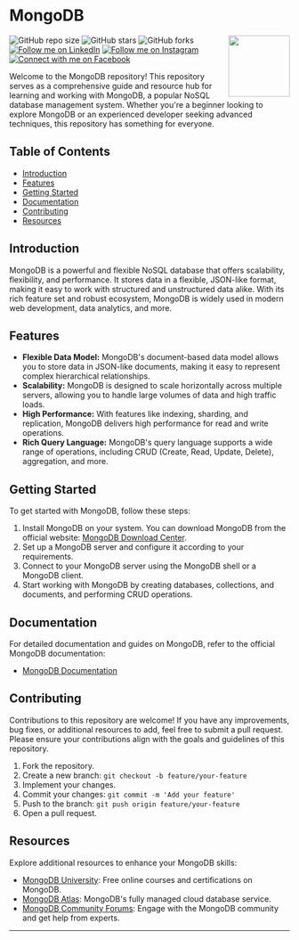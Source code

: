 # MongoDB 

<img src="https://i.ibb.co/kVn4DD0/pngwing-com.png" align="right" width="110" height="110" />


![GitHub repo size](https://img.shields.io/github/repo-size/rockyhaque/codeMama)
![GitHub stars](https://img.shields.io/github/stars/rockyhaque/codeMama?style=social)
![GitHub forks](https://img.shields.io/github/forks/rockyhaque/rockyhaque?style=social)
[![Follow me on LinkedIn](https://img.shields.io/badge/-LinkedIn-blue?style=flat-square&logo=linkedin&logoColor=white&link=https://www.linkedin.com/in/your-linkedin-handle/)](https://www.linkedin.com/in/your-linkedin-handle/)
[![Follow me on Instagram](https://img.shields.io/badge/-Instagram-E4405F?style=flat-square&logo=instagram&logoColor=white&link=https://www.instagram.com/rocky_haque.10/)](https://www.instagram.com/rocky_haque.10/)
[![Connect with me on Facebook](https://img.shields.io/badge/-Facebook-1877F2?style=flat-square&logo=facebook&logoColor=white&link=https://www.facebook.com/rockyhaquee/)](https://www.facebook.com/rockyhaquee/)

Welcome to the MongoDB repository! This repository serves as a comprehensive guide and resource hub for learning and working with MongoDB, a popular NoSQL database management system. Whether you're a beginner looking to explore MongoDB or an experienced developer seeking advanced techniques, this repository has something for everyone.

## Table of Contents

- [Introduction](#introduction)
- [Features](#features)
- [Getting Started](#getting-started)
- [Documentation](#documentation)
- [Contributing](#contributing)
- [Resources](#resources)

## Introduction

MongoDB is a powerful and flexible NoSQL database that offers scalability, flexibility, and performance. It stores data in a flexible, JSON-like format, making it easy to work with structured and unstructured data alike. With its rich feature set and robust ecosystem, MongoDB is widely used in modern web development, data analytics, and more.

## Features

- **Flexible Data Model:** MongoDB's document-based data model allows you to store data in JSON-like documents, making it easy to represent complex hierarchical relationships.
- **Scalability:** MongoDB is designed to scale horizontally across multiple servers, allowing you to handle large volumes of data and high traffic loads.
- **High Performance:** With features like indexing, sharding, and replication, MongoDB delivers high performance for read and write operations.
- **Rich Query Language:** MongoDB's query language supports a wide range of operations, including CRUD (Create, Read, Update, Delete), aggregation, and more.

## Getting Started

To get started with MongoDB, follow these steps:

1. Install MongoDB on your system. You can download MongoDB from the official website: [MongoDB Download Center](https://www.mongodb.com/try/download/community).
2. Set up a MongoDB server and configure it according to your requirements.
3. Connect to your MongoDB server using the MongoDB shell or a MongoDB client.
4. Start working with MongoDB by creating databases, collections, and documents, and performing CRUD operations.

## Documentation

For detailed documentation and guides on MongoDB, refer to the official MongoDB documentation:

- [MongoDB Documentation](https://docs.mongodb.com/)

## Contributing

Contributions to this repository are welcome! If you have any improvements, bug fixes, or additional resources to add, feel free to submit a pull request. Please ensure your contributions align with the goals and guidelines of this repository.

1. Fork the repository.
2. Create a new branch: `git checkout -b feature/your-feature`
3. Implement your changes.
4. Commit your changes: `git commit -m 'Add your feature'`
5. Push to the branch: `git push origin feature/your-feature`
6. Open a pull request.

## Resources

Explore additional resources to enhance your MongoDB skills:

- [MongoDB University](https://university.mongodb.com/): Free online courses and certifications on MongoDB.
- [MongoDB Atlas](https://www.mongodb.com/cloud/atlas): MongoDB's fully managed cloud database service.
- [MongoDB Community Forums](https://www.mongodb.com/community/forums): Engage with the MongoDB community and get help from experts.

---

